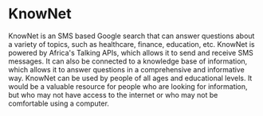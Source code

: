 # KnowNet

KnowNet is an SMS based Google search that can answer questions about a variety of topics, such as healthcare, finance, education, etc. KnowNet is powered by Africa's Talking APIs, which allows it to send and receive SMS messages. It can also be connected to a knowledge base of information, which allows it to answer questions in a comprehensive and informative way. KnowNet can be used by people of all ages and educational levels. It would be a valuable resource for people who are looking for information, but who may not have access to the internet or who may not be comfortable using a computer.